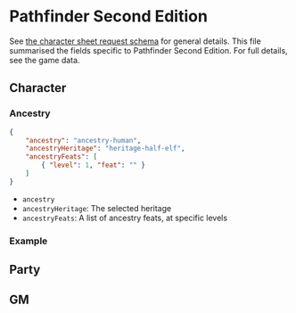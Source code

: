 # Pathfinder Second Edition

See [the character sheet request schema](./) for general details. This file summarised the fields specific to Pathfinder Second Edition. For full details, see the game data.

## Character

### Ancestry

```json
{
    "ancestry": "ancestry-human",
    "ancestryHeritage": "heritage-half-elf",
    "ancestryFeats": [
        { "level": 1, "feat": "" }
    ]
}
```

- `ancestry`
- `ancestryHeritage`: The selected heritage
- `ancestryFeats`: A list of ancestry feats, at specific levels

### Example

## Party



## GM
